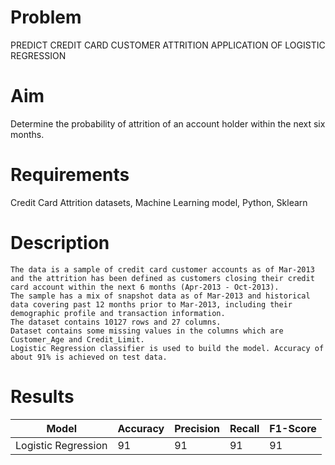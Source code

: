 # Problem

PREDICT CREDIT CARD CUSTOMER ATTRITION APPLICATION OF LOGISTIC REGRESSION

# Aim

Determine the probability of attrition of an account holder within the next six months. 


# Requirements  
Credit Card Attrition datasets, Machine Learning model, Python, Sklearn

# Description  
	The data is a sample of credit card customer accounts as of Mar-2013 and the attrition has been defined as customers closing their credit card account within the next 6 months (Apr-2013 - Oct-2013). 
    The sample has a mix of snapshot data as of Mar-2013 and historical data covering past 12 months prior to Mar-2013, including their demographic profile and transaction information.
    The dataset contains 10127 rows and 27 columns.
    Dataset contains some missing values in the columns which are Customer_Age and Credit_Limit.
    Logistic Regression classifier is used to build the model. Accuracy of about 91% is achieved on test data. 

# Results 
|Model|Accuracy| Precision| Recall| F1-Score|
|---|---|---|---|---|
|Logistic Regression|91|91|91|91|
